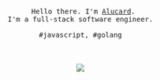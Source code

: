<p align="center">
  <br>
  <br>
  <br>
  <span>&nbsp;&nbsp;</span>
  <samp>Hello there. I'm <a href="https://blog.aluc.me">Alucard</a>.<br> I'm a full-stack software engineer.<br><br>#javascript, #golang</samp>
  <br>
  <br>
  <br>
  <br>
  <img align="center" src="https://github-readme-stats.vercel.app/api?username=alucPro&show_icons=true&hide_border=true">
</p>

